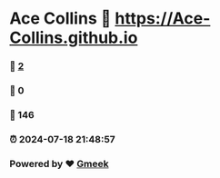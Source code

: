 # Ace Collins :link: https://Ace-Collins.github.io 
### :page_facing_up: [2](https://Ace-Collins.github.io/tag.html) 
### :speech_balloon: 0 
### :hibiscus: 146 
### :alarm_clock: 2024-07-18 21:48:57 
### Powered by :heart: [Gmeek](https://github.com/Meekdai/Gmeek)
